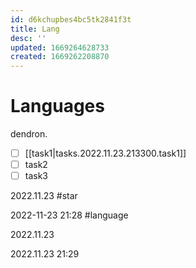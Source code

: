 ```yaml
---
id: d6kchupbes4bc5tk2841f3t
title: Lang
desc: ''
updated: 1669264628733
created: 1669262208870
---
```

# Languages

dendron.

- [ ] [[task1|tasks.2022.11.23.213300.task1]]
- [ ] task2
- [ ] task3

2022.11.23 #star

2022-11-23 21:28 #language

2022.11.23

2022.11.23 21:29
